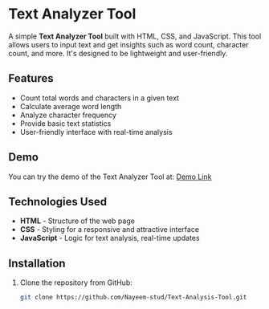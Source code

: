 # Text Analyzer Tool

A simple **Text Analyzer Tool** built with HTML, CSS, and JavaScript. This tool allows users to input text and get insights such as word count, character count, and more. It's designed to be lightweight and user-friendly.

## Features

- Count total words and characters in a given text
- Calculate average word length
- Analyze character frequency
- Provide basic text statistics
- User-friendly interface with real-time analysis

## Demo

You can try the demo of the Text Analyzer Tool at: [Demo Link](https://text-analysis-nayeem.netlify.app/)

## Technologies Used

- **HTML** - Structure of the web page
- **CSS** - Styling for a responsive and attractive interface
- **JavaScript** - Logic for text analysis, real-time updates

## Installation

1. Clone the repository from GitHub:

   ```bash
   git clone https://github.com/Nayeem-stud/Text-Analysis-Tool.git
